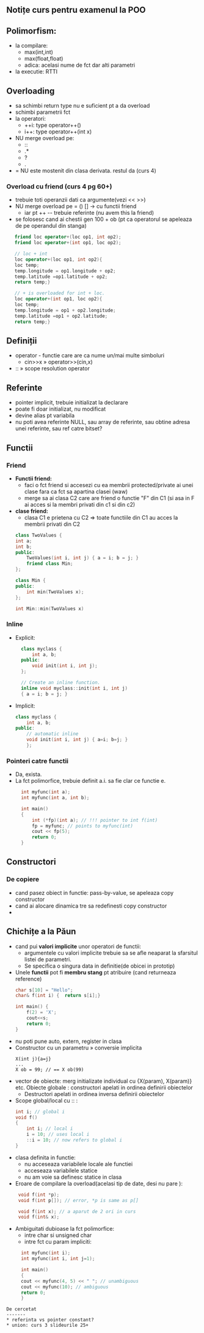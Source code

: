 Notițe curs pentru examenul la POO
---------------

Polimorfism:
--------------

* la compilare:
  * max(int,int)
  * max(float,float)
  * adica: acelasi nume de fct dar alti parametri
* la executie: RTTI

Overloading
--------
* sa schimbi return type nu e suficient pt a da overload
* schimbi parametrii fct
* la operatori:
  * ++i: type operator++()
  * i++: type operator++(int x)
* NU merge overload pe:
  * ::
  * .*
  * ?
  * .
* = NU este mostenit din clasa derivata. restul da (curs 4)
### Overload cu friend (curs 4 pg 60+)
* trebuie toti operanzii dati ca argumente(vezi << >>)
* NU merge overload pe = () [] -> cu functii friend
  * iar pt ++ -- trebuie referinte (nu avem this la friend)
* se folosesc cand ai chestii gen 100 + ob (pt ca operatorul se apeleaza de pe operandul din stanga)
 ```cpp
    friend loc operator+(loc op1, int op2); 
    friend loc operator+(int op1, loc op2); 

    // loc + int
    loc operator+(loc op1, int op2){
    loc temp;
    temp.longitude = op1.longitude + op2;
    temp.latitude =op1.latitude + op2;
    return temp;}

    // + is overloaded for int + loc.
    loc operator+(int op1, loc op2){
    loc temp;
    temp.longitude = op1 + op2.longitude;
    temp.latitude =op1 + op2.latitude;
    return temp;}
```
Definiții
--------
* operator - functie care are ca nume un/mai multe simboluri
  * cin>>x » operator>>(cin,x)
* :: » scope resolution operator

Referinte
--------
* pointer implicit, trebuie initializat la declarare
* poate fi doar initializat, nu modificat
* devine alias pt variabila
* nu poti avea referinte NULL, sau array de referinte, sau obtine adresa unei referinte, sau ref catre bitset?

Functii
-----
### Friend

* **Functii friend:**
  * faci o fct friend si accesezi cu ea membrii protected/private ai unei clase fara ca fct sa apartina clasei (waw)
  * merge sa ai clasa C2 care are friend o functie "F" din C1 (si asa in F ai acces si la membri privati din c1 si din c2)
* **clase friend:**
  * clasa C1 e prietena cu C2 => toate functiile din C1 au acces la membrii privati din C2
  ```cpp
  class TwoValues { 
  int a; 
  int b; 
  public: 
      TwoValues(int i, int j) { a = i; b = j; }
      friend class Min; 
  }; 

  class Min { 
  public: 
      int min(TwoValues x); 
  }; 

  int Min::min(TwoValues x) 
  ```

### Inline
* Explicit:
  ```cpp
    class myclass { 
        int a, b; 
    public: 
        void init(int i, int j); 
    }; 

    // Create an inline function. 
    inline void myclass::init(int i, int j) 
    { a = i; b = j; }
  ```
* Implicit:
    ```cpp
    class myclass { 
        int a, b; 
    public: 
        // automatic inline 
        void init(int i, int j) { a=i; b=j; } 
        };
    ```
### Pointeri catre functii
* Da, exista.
* La fct polimorfice, trebuie definit a.i. sa fie clar ce functie e.
  ```cpp
    int myfunc(int a); 
    int myfunc(int a, int b); 

    int main() 
    { 
        int (*fp)(int a); // !!! pointer to int f(int) 
        fp = myfunc; // points to myfunc(int) 
        cout << fp(5); 
        return 0; 
    } 

  ```

Constructori
---
### De copiere
* cand pasez obiect in functie: pass-by-value, se apeleaza copy constructor
* cand ai alocare dinamica tre sa redefinesti copy constructor
* 

Chichițe a la Păun
---------
* cand pui **valori implicite** unor operatori de functii:
  * argumentele cu valori implicite trebuie sa se afle neaparat la sfarsitul listei de parametri.
  * Se specifica o singura data in definitie(de obicei in prototip)
* Unele **functii** pot fi **membru stang** pt atribuire (cand returneaza reference)
    ```cpp
    char s[10] = "Hello";
    char& f(int i) {  return s[i];}

    int main() {
        f(2) = 'X';
        cout<<s;
        return 0;
    }
    ```
* nu poti pune auto, extern, register in clasa
* Constructor cu un parametru » conversie implicita
  ```
  X(int j){a=j}
  ...
  X ob = 99; // == X ob(99)
  ```
* vector de obiecte: merg initializate individual cu {X(param), X(param)} etc.
   Obiecte globale : constructori apelati in ordinea definirii obiectelor
  * Destructori apelati in ordinea inversa definirii obiectelor
* Scope global/local cu :: :
    ```cpp
    int i; // global i 
    void f() 
    { 
        int i; // local i 
        i = 10; // uses local i
        ::i = 10; // now refers to global i 
    }
    ```
* clasa definita in functie:
  * nu acceseaza variabilele locale ale functiei
  * acceseaza variabilele statice
  * nu am voie sa definesc statice in clasa
* Eroare de compilare la overload(acelasi tip de date, desi nu pare  ):
   ```cpp
    void f(int *p);
    void f(int p[]); // error, *p is same as p[]

    void f(int x); // a aparut de 2 ori in curs
    void f(int& x);

   ```
* Ambiguitati dubioase la fct polimorfice:
  * intre char si unsigned char
  * intre fct cu param impliciti:
  ```cpp
    int myfunc(int i);
    int myfunc(int i, int j=1);

    int main()
    {
    cout << myfunc(4, 5) << " "; // unambiguous
    cout << myfunc(10); // ambiguous
    return 0;
    }
```
De cercetat
-------
* referinta vs pointer constant?
* union: curs 3 slideurile 25+
